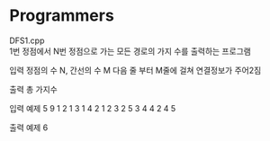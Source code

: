 # Programmers


DFS1.cpp  
1번 정점에서 N번 정점으로 가는 모든 경로의 가지 수를 출력하는 프로그램

입력
정점의 수 N, 간선의 수 M
다음 줄 부터 M줄에 걸쳐 연결정보가 주어2짐

출력
총 가지수

입력 예제
5 9
1 2
1 3
1 4
2 1
2 3
2 5
3 4
4 2
4 5

출력 예제
6
